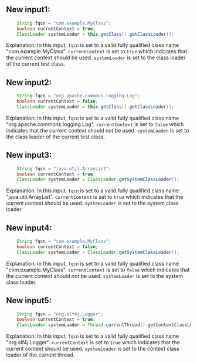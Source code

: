 ## New input1:
```java
    String fqcn = "com.example.MyClass";
    boolean currentContext = true;
    ClassLoader systemLoader = this.getClass().getClassLoader();
```
Explanation: In this input, `fqcn` is set to a valid fully qualified class name "com.example.MyClass". `currentContext` is set to `true` which indicates that the current context should be used. `systemLoader` is set to the class loader of the current test class.

## New input2:
```java
    String fqcn = "org.apache.commons.logging.Log";
    boolean currentContext = false;
    ClassLoader systemLoader = this.getClass().getClassLoader();
```
Explanation: In this input, `fqcn` is set to a valid fully qualified class name "org.apache.commons.logging.Log". `currentContext` is set to `false` which indicates that the current context should not be used. `systemLoader` is set to the class loader of the current test class.

## New input3:
```java
    String fqcn = "java.util.ArrayList";
    boolean currentContext = true;
    ClassLoader systemLoader = ClassLoader.getSystemClassLoader();
```
Explanation: In this input, `fqcn` is set to a valid fully qualified class name "java.util.ArrayList". `currentContext` is set to `true` which indicates that the current context should be used. `systemLoader` is set to the system class loader.

## New input4:
```java
    String fqcn = "com.example.MyClass";
    boolean currentContext = false;
    ClassLoader systemLoader = ClassLoader.getSystemClassLoader();
```
Explanation: In this input, `fqcn` is set to a valid fully qualified class name "com.example.MyClass". `currentContext` is set to `false` which indicates that the current context should not be used. `systemLoader` is set to the system class loader.

## New input5:
```java
    String fqcn = "org.slf4j.Logger";
    boolean currentContext = true;
    ClassLoader systemLoader = Thread.currentThread().getContextClassLoader();
```
Explanation: In this input, `fqcn` is set to a valid fully qualified class name "org.slf4j.Logger". `currentContext` is set to `true` which indicates that the current context should be used. `systemLoader` is set to the context class loader of the current thread.